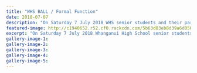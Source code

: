 ```yaml
---
title: "WHS BALL / Formal Function"
date: 2018-07-07
description: "On Saturday 7 July 2018 WHS senior students and their partners gathered together for a 'Night Under the Stars'..."
featured-image: http://c1940652.r52.cf0.rackcdn.com/5b63d83eb8d39a6d05000585/325.gif
excerpt: "On Saturday 7 July 2018 Whanganui High School senior students and their partners gathered together for a 'Night Under the Stars'."
gallery-image-1: 
gallery-image-2: 
gallery-image-3: 
gallery-image-4: 
gallery-image-5: 
---
```

